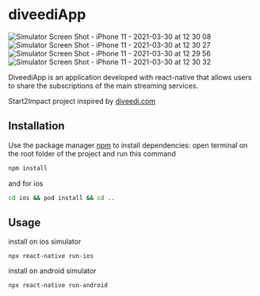 
# diveediApp

![Simulator Screen Shot - iPhone 11 - 2021-03-30 at 12 30 08](https://user-images.githubusercontent.com/65682335/113013686-340a6200-917c-11eb-8185-5264c9d37c60.png)
![Simulator Screen Shot - iPhone 11 - 2021-03-30 at 12 30 27](https://user-images.githubusercontent.com/65682335/113013702-38367f80-917c-11eb-974a-44d63b8cf9fd.png)
![Simulator Screen Shot - iPhone 11 - 2021-03-30 at 12 29 56](https://user-images.githubusercontent.com/65682335/113013722-3bca0680-917c-11eb-8528-0d8b06002d26.png)
![Simulator Screen Shot - iPhone 11 - 2021-03-30 at 12 30 32](https://user-images.githubusercontent.com/65682335/113013752-42587e00-917c-11eb-9f43-f8f1ce0c0b5a.png)


DiveediApp is an application developed with react-native that allows users to share the subscriptions of the main streaming services.

Start2Impact project inspired by [diveedi.com](https://www.diveedi.com)

## Installation

Use the package manager [npm](https://www.npmjs.com/) to install dependencies:
open terminal on the root folder of the project and run this command

```bash
npm install
```

and for ios

```bash
cd ios && pod install && cd ..
```

## Usage

install on ios simulator

```
npx react-native run-ios
```

install on android simulator

```
npx react-native run-android
```
